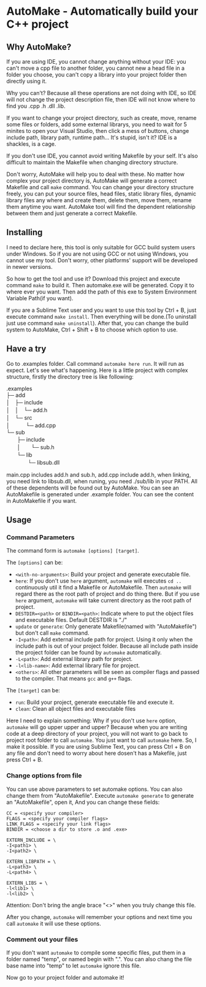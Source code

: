 # AutoMake - Automatically build your C++ project

## Why AutoMake?
If you are using IDE, you cannot change anything without your IDE: you can't move a cpp file to another folder, you cannot new a head file in a folder you choose, you can't copy a library into your project folder then directly using it.

Why you can't? Because all these operations are not doing with IDE, so IDE will not change the project description file, then IDE will not know where to find you .cpp .h .dll .lib.

If you want to change your project directory, such as create, move, rename some files or folders, add some external librarys, you need to wait for 5 minites to open your Visual Studio, then click a mess of buttons, change include path, library path, runtime path... It's stupid, isn't it? IDE is a shackles, is a cage.

If you don't use IDE, you cannot avoid writing Makefile by your self. It's also difficult to maintain the Makefile when changing directory structure.

Don't worry, AutoMake will help you to deal with these. No matter how complex your project directory is, AutoMake will generate a correct Makefile and call ``make`` command. You can change your directory structure freely, you can put your source files, head files, static library files, dynamic library files any where and create them, delete them, move them, rename them anytime you want. AutoMake tool will find the dependent relationship between them and just generate a correct Makefile.

## Installing
I need to declare here, this tool is only suitable for GCC build system users under Windows. So if you are not using GCC or not using Windows, you cannot use my tool. Don't worry, other platforms' support will be developed in newer versions.

So how to get the tool and use it? Download this project and execute command ``make`` to build it. Then automake.exe will be generated. Copy it to where ever you want. Then add the path of this exe to System Environment Variable Path(if you want).

If you are a Sublime Text user and you want to use this tool by Ctrl + B, just execute command ``make install``. Then everything will be done.(To uninstall just use command ``make uninstall``). After that, you can change the build system to AutoMake, Ctrl + Shift + B to choose which option to use.

## Have a try
Go to .examples folder. Call command ``automake here run``. It will run as expect.
Let's see what's happening. Here is a little project with complex structure, firstly the directory tree is like following:

.examples  
├─ add  
│　├─ include  
│　│　└─ add.h  
│　└─ src  
│　　　└─ add.cpp  
└─ sub  
　　├─ include  
　　│　　└─ sub.h  
　　└─ lib  
　　　　└─ libsub.dll

<!-- .example
|- main.cpp
|- add
|  |- include
|  |  |- add.h
|  |- src
|  |  |- add.cpp
|- sub
|  |- include
|  |  |- sub.h
|  |- lib
|  |  |- libsub.dll -->

main.cpp includes add.h and sub.h, add.cpp include add.h, when linking, you need link to libsub.dll, when runing, you need ./sub/lib in your PATH. All of these dependents will be found out by AutoMake. You can see an AutoMakefile is generated under .example folder. You can see the content in AutoMakefile if you want.

## Usage

### Command Parameters
The command form is ``automake [options] [target]``.

The ``[options]`` can be:
* ``<with-no-arguments>``: Build your project and generate executable file.
* ``here``: If you don't use ``here`` argument, ``automake`` will executes ``cd ..`` continuously util it find a Makefile or AutoMakefile. Then ``automake`` will regard there as the root path of project and do thing there. But if you use ``here`` argument, ``automake`` will take current directory as the root path of project.
* ``DESTDIR=<path>`` or ``BINDIR=<path>``: Indicate where to put the object files and executable files. Default DESTDIR is "./"
* ``update`` or ``generate``: Only generate Makefile(named with "AutoMakefile") but don't call ``make`` command.
* ``-I<path>``: Add external include path for project. Using it only when the include path is out of your project folder. Because all include path inside the project folder can be found by ``automake`` automatically.
* ``-L<path>``: Add external library path for project.
* ``-l<lib-name>``: Add external library file for project.
* ``<others>``: All other parameters will be seen as compiler flags and passed to the compiler. That means ``gcc`` and ``g++`` flags.

The ``[target]`` can be:
* ``run``: Build your project, generate executable file and execute it.
* ``clean``: Clean all object files and executable files

Here I need to explain something: Why if you don't use ``here`` option, ``automake`` will go upper upper and upper? Because when you are writing code at a deep directory of your project, you will not want to go back to project root folder to call ``automake``. You just want to call ``automake`` here. So, I make it possible. If you are using Sublime Text, you can press Ctrl + B on any file and don't need to worry about here dosen't has a Makefile, just press Ctrl + B.

### Change options from file
You can use above parameters to set automake options. You can also change them from "AutoMakefile". Execute
``automake generate`` to generate an "AutoMakefile", open it, And you can change these fields:
```
CC = <specify your compiler> 
FLAGS = <specify your compiler flags>
LINK_FLAGS = <specify your link flags>
BINDIR = <choose a dir to store .o and .exe>

EXTERN_INCLUDE = \
-I<path1> \
-I<path2> \

EXTERN_LIBPATH = \
-L<path3> \
-L<path4> \

EXTERN_LIBS = \
-l<lib1> \
-l<lib2> \
```
Attention:
Don't bring the angle brace "<>" when you truly change this file.

After you change, ``automake`` will remember your options and next time you call ``automake`` it will use these options.

### Comment out your files
If you don't want ``automake`` to compile some specific files, put them in a folder named "temp", or named begin with ".". You can also chang the file base name into "temp" to let ``automake`` ignore this file.

Now go to your project folder and automake it!